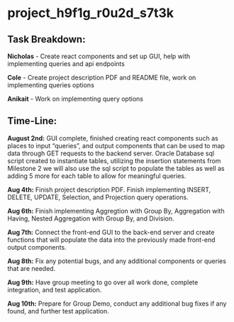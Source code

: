 # project_h9f1g_r0u2d_s7t3k
## Task Breakdown:
__Nicholas__ - Create react components and set up GUI, help with implementing queries and api endpoints

__Cole__ - Create project description PDF and README file, work on implementing queries options

__Anikait__ - Work on implementing query options

## Time-Line:

__August 2nd:__
GUI complete, finished creating react components such as places to input “queries”, and output components that can be used to map data through GET requests to the backend server.
Oracle Database sql script created to instantiate tables, utilizing the insertion statements from Milestone 2 we will also use the sql script to populate the tables as well as adding 5 more for each table to allow for meaningful queries.

__Aug 4th:__
Finish project description PDF.
Finish implementing INSERT, DELETE, UPDATE, Selection, and Projection query operations.

__Aug 6th:__
Finish implementing Aggregtion with Group By, Aggregation with Having, Nested Aggregation with Group By, and Division.

__Aug 7th:__
Connect the front-end GUI to the back-end server and create functions that will populate the data into the previously made front-end output components.

__Aug 8th:__
Fix any potential bugs, and any additional components or queries that are needed.

__Aug 9th:__
Have group meeting to go over all work done, complete integration, and test application.

__Aug 10th:__
Prepare for Group Demo, conduct any additional bug fixes if any found, and further test application.
